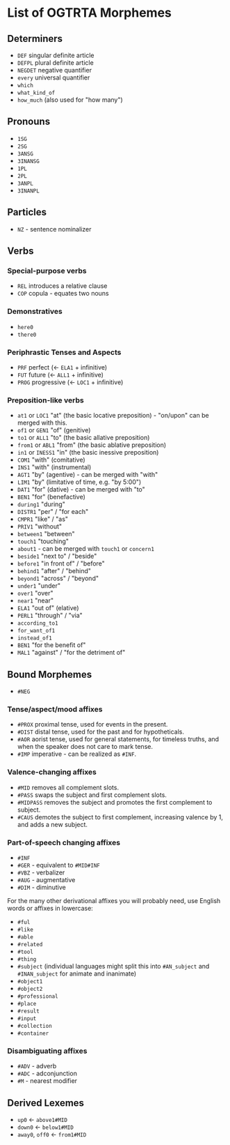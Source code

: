 <style>:root {--body-width: 80em}</style>

# List of OGTRTA Morphemes

## Determiners

- `DEF` singular definite article
- `DEFPL` plural definite article
- `NEGDET` negative quantifier
- `every` universal quantifier
- `which`
- `what_kind_of`
- `how_much` (also used for "how many")

## Pronouns

- `1SG`
- `2SG`
- `3ANSG`
- `3INANSG`
- `1PL`
- `2PL`
- `3ANPL`
- `3INANPL`

## Particles

- `NZ` - sentence nominalizer

## Verbs

### Special-purpose verbs

- `REL` introduces a relative clause
- `COP` copula - equates two nouns

### Demonstratives

- `here0`
- `there0`

### Periphrastic Tenses and Aspects

- `PRF` perfect (&larr; `ELA1` + infinitive)
- `FUT` future (&larr; `ALL1` + infinitive)
- `PROG` progressive (&larr; `LOC1` + infinitive)

### Preposition-like verbs

- `at1` or `LOC1` "at" (the basic locative preposition) - "on/upon" can be merged with this.
- `of1` or `GEN1` "of" (genitive)
- `to1` or `ALL1` "to" (the basic allative preposition)
- `from1` or `ABL1` "from" (the basic ablative preposition)
- `in1` or `INESS1` "in" (the basic inessive preposition)
- `COM1` "with" (comitative)
- `INS1` "with" (instrumental)
- `AGT1` "by" (agentive) - can be merged with "with"
- `LIM1` "by" (limitative of time, e.g. "by 5:00")
- `DAT1` "for" (dative) - can be merged with "to"
- `BEN1` "for" (benefactive)
- `during1` "during"
- `DISTR1` "per" / "for each"
- `CMPR1` "like" / "as"
- `PRIV1` "without"
- `between1` "between"
- `touch1` "touching"
- `about1` - can be merged with `touch1` or `concern1`
- `beside1` "next to" / "beside"
- `before1` "in front of" / "before"
- `behind1` "after" / "behind"
- `beyond1` "across" / "beyond"
- `under1` "under"
- `over1` "over"
- `near1` "near"
- `ELA1` "out of" (elative)
- `PERL1` "through" / "via"
- `according_to1`
- `for_want_of1`
- `instead_of1`
- `BEN1` "for the benefit of"
- `MAL1` "against" / "for the detriment of"

## Bound Morphemes

- `#NEG`

### Tense/aspect/mood affixes

- `#PROX` proximal tense, used for events in the present.
- `#DIST` distal tense, used for the past and for hypotheticals.
- `#AOR` aorist tense, used for general statements, for timeless truths, and when the speaker does not care to mark tense.
- `#IMP` imperative - can be realized as `#INF`.

### Valence-changing affixes

- `#MID` removes all complement slots.
- `#PASS` swaps the subject and first complement slots.
- `#MIDPASS` removes the subject and promotes the first complement to subject.
- `#CAUS` demotes the subject to first complement, increasing valence by 1, and adds a new subject.

### Part-of-speech changing affixes

- `#INF`
- `#GER` - equivalent to `#MID#INF`
- `#VBZ` - verbalizer
- `#AUG` - augmentative
- `#DIM` - diminutive

For the many other derivational affixes you will probably need, use English words or affixes in lowercase:

- `#ful`
- `#like`
- `#able`
- `#related`
- `#tool`
- `#thing`
- `#subject` (individual languages might split this into `#AN_subject` and `#INAN_subject` for animate and inanimate)
- `#object1`
- `#object2`
- `#professional`
- `#place`
- `#result`
- `#input`
- `#collection`
- `#container`

### Disambiguating affixes

- `#ADV` - adverb
- `#ADC` - adconjunction
- `#M` - nearest modifier

## Derived Lexemes

- `up0` &larr; `above1#MID`
- `down0` &larr; `below1#MID`
- `away0`, `off0` &larr; `from1#MID`
